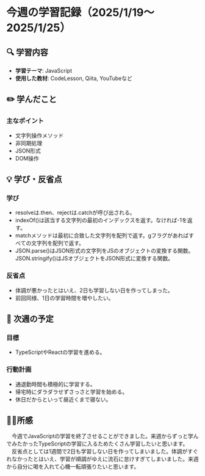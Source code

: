 # 今週の学習記録（2025/1/19～2025/1/25）

## 🔍 学習内容
- **学習テーマ**: JavaScript
- **使用した教材**: CodeLesson, Qiita, YouTubeなど

## ✏️ 学んだこと
### 主なポイント
- 文字列操作メソッド
- 非同期処理
- JSON形式
- DOM操作

## 💡 学び・反省点
### 学び
- resolveは.then、rejectは.catchが呼び出される。
- indexOf()は該当する文字列の最初のインデックスを返す。なければ-1を返す。
- matchメソッドは最初に合致した文字列を配列で返す。gフラグがあればすべての文字列を配列で返す。
- JSON.parse()はJSON形式の文字列をJSのオブジェクトの変換する関数。JSON.stringify()はJSオブジェクトをJSON形式に変換する関数。

### 反省点
- 体調が悪かったとはいえ、2日も学習しない日を作ってしまった。
- 前回同様、1日の学習時間を増やしたい。


## 📆 次週の予定
### 目標
- TypeScriptやReactの学習を進める。

### 行動計画
- 通退勤時間も積極的に学習する。
- 帰宅時にダラダラせずさっさと学習を始める。
- 休日だからといって昼近くまで寝ない。

## 🏄‍♂️所感
　今週でJavaScriptの学習を終了させることができました。来週からずっと学んでみたかったTypeScriptの学習に入るためたくさん学習したいと思います。
　反省点としては1週間で2日も学習しない日を作ってしまいました。体調がすぐれなかったとはいえ、学習が順調がゆえに流石に怠けすぎてしまいました。来週から自分に喝を入れて心機一転頑張りたいと思います。